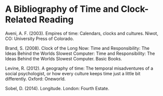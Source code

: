 # A Bibliography of Time and Clock-Related Reading

Aveni, A. F. (2003). Empires of time: Calendars, clocks and cultures. Niwot, CO: University Press of Colorado.

Brand, S. (2008). Clock of the Long Now: Time and Responsibility: The Ideas Behind the Worlds Slowest Computer: Time and Responsibility: The Ideas Behind the Worlds Slowest Computer. Basic Books.

Levine, R. (2012). A geography of time: The temporal misadventures of a social psychologist, or how every culture keeps time just a little bit differently. Oxford: Oneworld.

Sobel, D. (2014). Longitude. London: Fourth Estate.
